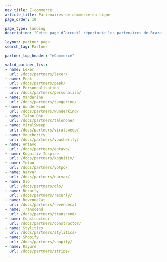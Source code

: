 ```yaml
---
nav_title: E-commerce
article_title: Partenaires de commerce en ligne
page_order: 10

page_type: landing
description: "Cette page d’accueil répertorie les partenaires de Braze (Alloys) qui vous permettent d’intégrer leur plateforme de commerce en ligne."

layout: partner_page
search_tag: Partner

partner_top_header: "eCommerce"

valid_partner_list:
- name: Lexer
  url: /docs/partners/lexer/
- name: Peak
  url: /docs/partners/peak/
- name: Personnalisation
  url: /docs/partners/personalize/
- name: Mandarine
  url: /docs/partners/tangerine/
- name: Wunderkind
  url: /docs/partners/wunderkind/
- name: Talon.One
  url: /docs/partners/talonone/
- name: ViralSweep
  url: /docs/partners/viralsweep/
- name: Voucherify
  url: /docs/partners/voucherify/
- name: Antavo
  url: /docs/partners/antavo/
- name: Kognitiv Inspire
  url: /docs/partners/kognitiv/
- name: Yotpo
  url: /docs/partners/yotpo/
- name: Narvar
  url: /docs/partners/narvar/
- name: Olo
  url: /docs/partners/olo/
- name: Recurly
  url: /docs/partners/recurly/
- name: RevenueCat
  url: /docs/partners/revenuecat
- name: Transcend
  url: /docs/partners/transcend/
- name: Constructeur
  url: /docs/partners/constructor/
- name: Stylitics
  url: /docs/partners/stylitics/
- name: Shopify
  url: /docs/partners/shopify/
- name: Rayure
  url: /docs/partners/stripe/
---
```


